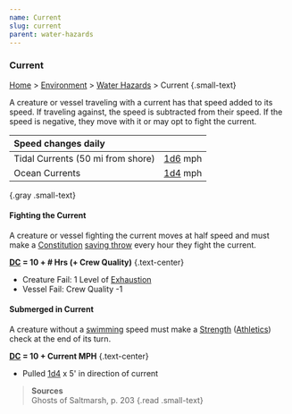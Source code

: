 ```yaml
---
name: Current
slug: current
parent: water-hazards
---
```

### Current
[Home](dm-operations-center) > [Environment](environment-menu) > [Water Hazards](water-hazards) > Current {.small-text}

A creature or vessel traveling with a current has that speed added to its speed. If traveling against, the speed is subtracted from their speed. If the speed is negative, they move with it or may opt to fight the current.

| Speed changes daily               |                      |
| :-------------------------------- | -------------------: |
| Tidal Currents (50 mi from shore) | [1d6](/roll/1d6) mph |
| Ocean Currents                    | [1d4](/roll/1d4) mph |
{.gray .small-text}

#### Fighting the Current
A creature or vessel fighting the current moves at half speed and must make a [Constitution](constitution) [saving throw](saving-throws) every hour they fight the current.

**[DC](difficulty-class) = 10 + # Hrs (+ Crew Quality)** {.text-center}

- Creature Fail: 1 Level of [Exhaustion](exhaustion)
- Vessel Fail: Crew Quality -1

#### Submerged in Current
A creature without a [swimming](swim) speed must make a [Strength](strength) ([Athletics](athletics)) check at the end of its turn.

**[DC](difficulty-class) = 10 + Current MPH** {.text-center}

- Pulled [1d4](/roll/1d4) x 5' in direction of current

> **Sources** <br/>
> Ghosts of Saltmarsh, p. 203
{.read .small-text}
